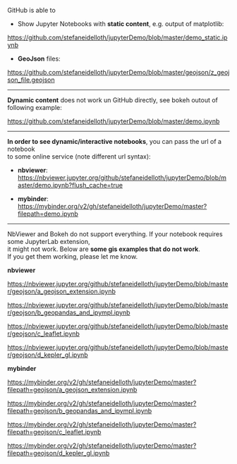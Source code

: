 GitHub is able to 

* Show Jupyter Notebooks with **static content**, e.g. output of matplotlib:

https://github.com/stefaneidelloth/jupyterDemo/blob/master/demo_static.ipynb

* **GeoJson** files:

https://github.com/stefaneidelloth/jupyterDemo/blob/master/geojson/z_geojson_file.geojson

----

**Dynamic content** does not work un GitHub directly, see bokeh outout of following example:

https://github.com/stefaneidelloth/jupyterDemo/blob/master/demo.ipynb

----

**In order to see dynamic/interactive notebooks**, you can pass the url of a notebook<br>
to some online service (note different url syntax):

* **nbviewer**: https://nbviewer.jupyter.org/github/stefaneidelloth/jupyterDemo/blob/master/demo.ipynb?flush_cache=true

* **mybinder**: https://mybinder.org/v2/gh/stefaneidelloth/jupyterDemo/master?filepath=demo.ipynb

----

NbViewer and Bokeh do not support everything. If your notebook requires some JupyterLab extension,<br> 
it might not work. Below are **some gis examples that do not work**.<br>
If you get them working, please let me know.




**nbviewer**

https://nbviewer.jupyter.org/github/stefaneidelloth/jupyterDemo/blob/master/geojson/a_geojson_extension.ipynb

https://nbviewer.jupyter.org/github/stefaneidelloth/jupyterDemo/blob/master/geojson/b_geopandas_and_ipympl.ipynb

https://nbviewer.jupyter.org/github/stefaneidelloth/jupyterDemo/blob/master/geojson/c_leaflet.ipynb

https://nbviewer.jupyter.org/github/stefaneidelloth/jupyterDemo/blob/master/geojson/d_kepler_gl.ipynb

**mybinder**

https://mybinder.org/v2/gh/stefaneidelloth/jupyterDemo/master?filepath=geojson/a_geojson_extension.ipynb

https://mybinder.org/v2/gh/stefaneidelloth/jupyterDemo/master?filepath=geojson/b_geopandas_and_ipympl.ipynb

https://mybinder.org/v2/gh/stefaneidelloth/jupyterDemo/master?filepath=geojson/c_leaflet.ipynb

https://mybinder.org/v2/gh/stefaneidelloth/jupyterDemo/master?filepath=geojson/d_kepler_gl.ipynb


